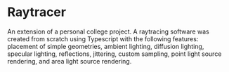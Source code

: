 # Raytracer

An extension of a personal college project. A raytracing software was created from scratch using Typescript with the following features: placement of simple geometries, ambient lighting, diffusion lighting, specular lighting, reflections, jittering, custom sampling, point light source rendering, and area light source rendering.
